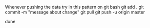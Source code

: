 Whenever pushing the data try in this pattern on git bash
   git add .
   git commit -m "message about change"
   git pull
   git push -u origin master
   
done

